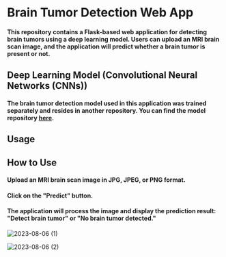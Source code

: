 # Brain Tumor Detection Web App

####  This repository contains a Flask-based web application for detecting brain tumors using a deep learning model. Users can upload an MRI brain scan image, and the application will predict whether a brain tumor is present or not.

## Deep Learning Model (Convolutional Neural Networks (CNNs))

#### The brain tumor detection model used in this application was trained separately and resides in another repository. You can find the model repository [here](https://github.com/Dhruvil5995/Brain_Tumor_Detection).



## Usage

## How to Use

#### Upload an MRI brain scan image in JPG, JPEG, or PNG format.

#### Click on the "Predict" button.

#### The application will process the image and display the prediction result: "Detect brain tumor" or "No brain tumor detected."

![2023-08-06 (1)](https://github.com/Dhruvil5995/brain/assets/64741151/9341cba5-451f-4c98-a7b7-b37ce01f0d51)

![2023-08-06 (2)](https://github.com/Dhruvil5995/brain/assets/64741151/027b9e77-bc11-456e-9575-31a8831ffa95)


